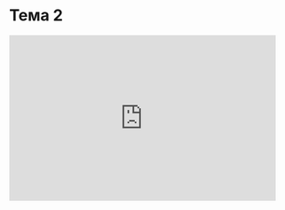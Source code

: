# Тема 2

<iframe src="https://docs.google.com/presentation/d/e/2PACX-1vSPHFBE7mpO8n4pt96eSg-yJhbtmgzsAMKP0rtVFgJ8eZuq0elX4P09vR8S7Uk5GgB21g54v84E2eJM/embed?start=false&loop=false&delayms=3000" frameborder="0" width="480" height="299" onload="this.style.height=(this.contentWindow.document.body.scrollHeight+20)+'px';" allowfullscreen="true" mozallowfullscreen="true" webkitallowfullscreen="true"></iframe>